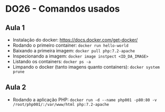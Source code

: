 # DO26 - Comandos usados

## Aula 1

- Instalação do docker: https://docs.docker.com/get-docker/
- Rodando o primeiro container: `docker run hello-world`
- Baixando a primeira imagem: `docker pull php:7.2-apache`
- Inspecionando a imagem: `docker image instpect <ID_DA_IMAGE>`
- Listando os containers: `docker ps -a`
- Limpando o docker (tanto imagens quanto containers): `docker system prune`


## Aula 2

- Rodando a aplicação PHP: `docker run -d --name php001 -p80:80 -v /root/php001/:/var/www/html php:7.2-apache`

